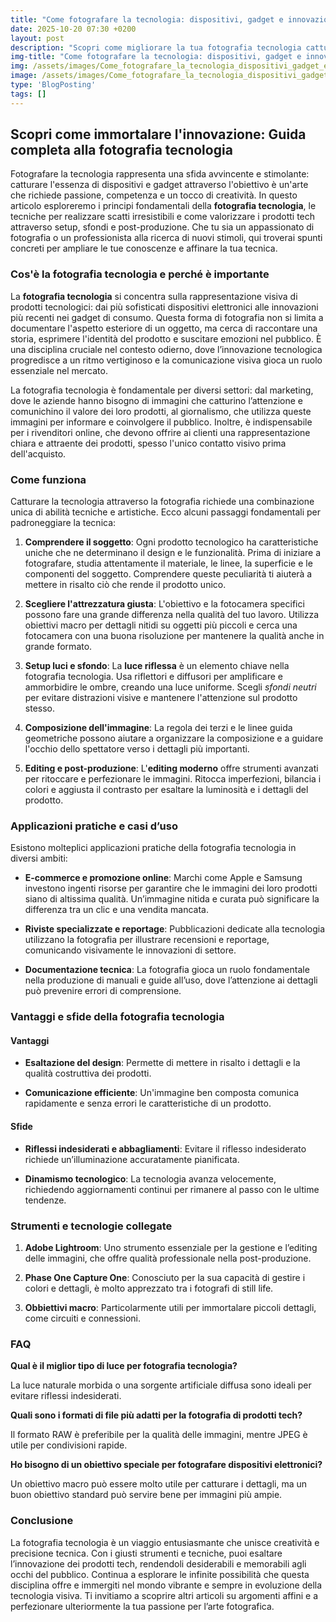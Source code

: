 ```yaml
---
title: "Come fotografare la tecnologia: dispositivi, gadget e innovazione"
date: 2025-10-20 07:30 +0200
layout: post
description: "Scopri come migliorare la tua fotografia tecnologia catturando prodotti tech con luce riflessa e sfondi neutri per scatti mozzafiato e editing moderno."
img-title: "Come fotografare la tecnologia: dispositivi, gadget e innovazione"
img: /assets/images/Come_fotografare_la_tecnologia_dispositivi_gadget_e_innovazione.jpg
image: /assets/images/Come_fotografare_la_tecnologia_dispositivi_gadget_e_innovazione.jpg
type: 'BlogPosting'
tags: []
---
```


## Scopri come immortalare l'innovazione: Guida completa alla fotografia tecnologia 

Fotografare la tecnologia rappresenta una sfida avvincente e stimolante: catturare l'essenza di dispositivi e gadget attraverso l'obiettivo è un'arte che richiede passione, competenza e un tocco di creatività. In questo articolo esploreremo i principi fondamentali della **fotografia tecnologia**, le tecniche per realizzare scatti irresistibili e come valorizzare i prodotti tech attraverso setup, sfondi e post-produzione. Che tu sia un appassionato di fotografia o un professionista alla ricerca di nuovi stimoli, qui troverai spunti concreti per ampliare le tue conoscenze e affinare la tua tecnica. 

### Cos'è la fotografia tecnologia e perché è importante

La **fotografia tecnologia** si concentra sulla rappresentazione visiva di prodotti tecnologici: dai più sofisticati dispositivi elettronici alle innovazioni più recenti nei gadget di consumo. Questa forma di fotografia non si limita a documentare l'aspetto esteriore di un oggetto, ma cerca di raccontare una storia, esprimere l'identità del prodotto e suscitare emozioni nel pubblico. È una disciplina cruciale nel contesto odierno, dove l’innovazione tecnologica progredisce a un ritmo vertiginoso e la comunicazione visiva gioca un ruolo essenziale nel mercato.

La fotografia tecnologia è fondamentale per diversi settori: dal marketing, dove le aziende hanno bisogno di immagini che catturino l’attenzione e comunichino il valore dei loro prodotti, al giornalismo, che utilizza queste immagini per informare e coinvolgere il pubblico. Inoltre, è indispensabile per i rivenditori online, che devono offrire ai clienti una rappresentazione chiara e attraente dei prodotti, spesso l'unico contatto visivo prima dell'acquisto.

### Come funziona

Catturare la tecnologia attraverso la fotografia richiede una combinazione unica di abilità tecniche e artistiche. Ecco alcuni passaggi fondamentali per padroneggiare la tecnica:

1. **Comprendere il soggetto**: Ogni prodotto tecnologico ha caratteristiche uniche che ne determinano il design e le funzionalità. Prima di iniziare a fotografare, studia attentamente il materiale, le linee, la superficie e le componenti del soggetto. Comprendere queste peculiarità ti aiuterà a mettere in risalto ciò che rende il prodotto unico.

2. **Scegliere l'attrezzatura giusta**: L'obiettivo e la fotocamera specifici possono fare una grande differenza nella qualità del tuo lavoro. Utilizza obiettivi macro per dettagli nitidi su oggetti più piccoli e cerca una fotocamera con una buona risoluzione per mantenere la qualità anche in grande formato.

3. **Setup luci e sfondo**: La **luce riflessa** è un elemento chiave nella fotografia tecnologia. Usa riflettori e diffusori per amplificare e ammorbidire le ombre, creando una luce uniforme. Scegli *sfondi neutri* per evitare distrazioni visive e mantenere l'attenzione sul prodotto stesso.

4. **Composizione dell'immagine**: La regola dei terzi e le linee guida geometriche possono aiutare a organizzare la composizione e a guidare l'occhio dello spettatore verso i dettagli più importanti.

5. **Editing e post-produzione**: L'**editing moderno** offre strumenti avanzati per ritoccare e perfezionare le immagini. Ritocca imperfezioni, bilancia i colori e aggiusta il contrasto per esaltare la luminosità e i dettagli del prodotto.

### Applicazioni pratiche e casi d’uso

Esistono molteplici applicazioni pratiche della fotografia tecnologia in diversi ambiti:

- **E-commerce e promozione online**: Marchi come Apple e Samsung investono ingenti risorse per garantire che le immagini dei loro prodotti siano di altissima qualità. Un’immagine nitida e curata può significare la differenza tra un clic e una vendita mancata.

- **Riviste specializzate e reportage**: Pubblicazioni dedicate alla tecnologia utilizzano la fotografia per illustrare recensioni e reportage, comunicando visivamente le innovazioni di settore.

- **Documentazione tecnica**: La fotografia gioca un ruolo fondamentale nella produzione di manuali e guide all’uso, dove l’attenzione ai dettagli può prevenire errori di comprensione.

### Vantaggi e sfide della fotografia tecnologia

#### Vantaggi

- **Esaltazione del design**: Permette di mettere in risalto i dettagli e la qualità costruttiva dei prodotti.

- **Comunicazione efficiente**: Un'immagine ben composta comunica rapidamente e senza errori le caratteristiche di un prodotto.

#### Sfide

- **Riflessi indesiderati e abbagliamenti**: Evitare il riflesso indesiderato richiede un’illuminazione accuratamente pianificata.

- **Dinamismo tecnologico**: La tecnologia avanza velocemente, richiedendo aggiornamenti continui per rimanere al passo con le ultime tendenze.

### Strumenti e tecnologie collegate

1. **Adobe Lightroom**: Uno strumento essenziale per la gestione e l’editing delle immagini, che offre qualità professionale nella post-produzione.

2. **Phase One Capture One**: Conosciuto per la sua capacità di gestire i colori e dettagli, è molto apprezzato tra i fotografi di still life.

3. **Obbiettivi macro**: Particolarmente utili per immortalare piccoli dettagli, come circuiti e connessioni.

### FAQ

**Qual è il miglior tipo di luce per fotografia tecnologia?**

La luce naturale morbida o una sorgente artificiale diffusa sono ideali per evitare riflessi indesiderati.

**Quali sono i formati di file più adatti per la fotografia di prodotti tech?**

Il formato RAW è preferibile per la qualità delle immagini, mentre JPEG è utile per condivisioni rapide.

**Ho bisogno di un obiettivo speciale per fotografare dispositivi elettronici?**

Un obiettivo macro può essere molto utile per catturare i dettagli, ma un buon obiettivo standard può servire bene per immagini più ampie.

### Conclusione

La fotografia tecnologia è un viaggio entusiasmante che unisce creatività e precisione tecnica. Con i giusti strumenti e tecniche, puoi esaltare l’innovazione dei prodotti tech, rendendoli desiderabili e memorabili agli occhi del pubblico. Continua a esplorare le infinite possibilità che questa disciplina offre e immergiti nel mondo vibrante e sempre in evoluzione della tecnologia visiva. Ti invitiamo a scoprire altri articoli su argomenti affini e a perfezionare ulteriormente la tua passione per l’arte fotografica.